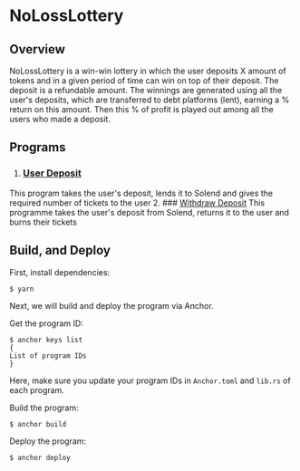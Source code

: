 # NoLossLottery

## Overview
NoLossLottery is a win-win lottery in which the user 
deposits X amount of tokens and in a given period of 
time can win on top of their deposit. The deposit is 
a refundable amount. The winnings are generated using 
all the user's deposits, which are transferred 
to debt platforms (lent), earning a % return 
on this amount. Then this % of profit is played
out among all the users who made a deposit.

## Programs
1. ### [User Deposit](./programs/user-deposit)
This program takes the user's deposit,
lends it to Solend 
and gives the required number of tickets to the user
2. ### [Withdraw Deposit](./programs/withdraw-deposit)
This programme takes the user's deposit from Solend, 
returns it to the user and burns their tickets

## Build, and Deploy
First, install dependencies:

```
$ yarn
```

Next, we will build and deploy the program via Anchor.

Get the program ID:

```
$ anchor keys list
{
List of program IDs
}
```

Here, make sure you update your program IDs in `Anchor.toml` and `lib.rs` of each program.

Build the program:

```
$ anchor build
```

Deploy the program:

```
$ anchor deploy
```